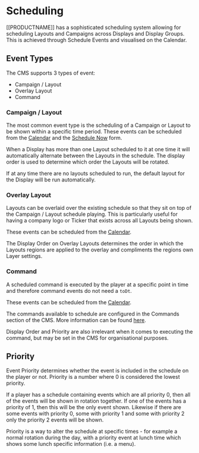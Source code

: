 <!--toc=scheduling-->

# Scheduling

[[PRODUCTNAME]] has a sophisticated scheduling system allowing for scheduling
Layouts and Campaigns across Displays and Display Groups. This is achieved
through Schedule Events and visualised on the Calendar.

## Event Types

The CMS supports 3 types of event:

 - Campaign / Layout
 - Overlay Layout
 - Command

### Campaign / Layout

The most common event type is the scheduling of a Campaign or Layout to be shown
within a specific time period. These events can be scheduled from the
[Calendar](scheduling_calendar.html) and the [Schedule Now](scheduling_now.html)
form.

When a Display has more than one Layout scheduled to it at one time it will
automatically alternate between the Layouts in the schedule. The display order
is used to determine which order the Layouts will be rotated.

If at any time there are no layouts scheduled to run, the default layout for the
Display will be run automatically.

### Overlay Layout

Layouts can be overlaid over the existing schedule so that they sit on top
of the Campaign / Layout schedule playing. This is particularly useful for
having a company logo or Ticker that exists across all Layouts being shown.

These events can be scheduled from the [Calendar](scheduling_calendar.html).

The Display Order on Overlay Layouts determines the order in which the Layouts
regions are applied to the overlay and compliments the regions own Layer
settings.

### Command

A scheduled command is executed by the player at a specific point in time and
therefore command events do not need a `toDt`.

These events can be scheduled from the [Calendar](scheduling_calendar.html).

The commands available to schedule are configured in the Commands section of
the CMS. More information can be found [here](displays_commands.html).

Display Order and Priority are also irrelevant when it comes to executing the
command, but may be set in the CMS for organisational purposes.


## Priority

Event Priority determines whether the event is included in the schedule
on the player or not. Priority is a number where 0 is considered the lowest
priority.

If a player has a schedule containing events which are all priority 0, then
all of the events will be shown in rotation together. If one of the events
has a priority of 1, then this will be the only event shown. Likewise if there
are some events with priority 0, some with priority 1 and some with priority 2
only the priority 2 events will be shown.

Priority is a way to alter the schedule at specific times - for example
a normal rotation during the day, with a priority event at lunch time which
shows some lunch specific information (i.e. a menu).
